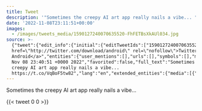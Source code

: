 ```yaml
---
title: Tweet
description: '"Sometimes the creepy AI art app really nails a vibe... "'
date: '2022-11-08T23:11:51+00:00'
images:
  - /images/tweets_media/1590127240070635520-FhFETBsXkAUl034.jpg
source: >-
  {"tweet":{"edit_info":{"initial":{"editTweetIds":["1590127240070635520"],"editableUntil":"2022-11-09T00:10:51.000Z","editsRemaining":"5","isEditEligible":true}},"retweeted":false,"source":"<a
  href=\"http://twitter.com/download/android\" rel=\"nofollow\">Twitter for
  Android</a>","entities":{"user_mentions":[],"urls":[],"symbols":[],"media":[{"expanded_url":"https://twitter.com/toychicken/status/1590127240070635520/photo/1","indices":["55","78"],"url":"https://t.co/VqBoF5tw82","media_url":"http://pbs.twimg.com/media/FhFETBsXkAUl034.jpg","id_str":"1590127237101228037","id":"1590127237101228037","media_url_https":"https://pbs.twimg.com/media/FhFETBsXkAUl034.jpg","sizes":{"small":{"w":"640","h":"640","resize":"fit"},"medium":{"w":"640","h":"640","resize":"fit"},"thumb":{"w":"150","h":"150","resize":"crop"},"large":{"w":"640","h":"640","resize":"fit"}},"type":"photo","display_url":"pic.twitter.com/VqBoF5tw82"}],"hashtags":[]},"display_text_range":["0","78"],"favorite_count":"0","id_str":"1590127240070635520","truncated":false,"retweet_count":"0","id":"1590127240070635520","possibly_sensitive":false,"created_at":"Tue
  Nov 08 23:40:51 +0000 2022","favorited":false,"full_text":"Sometimes the
  creepy AI art app really nails a vibe...
  https://t.co/VqBoF5tw82","lang":"en","extended_entities":{"media":[{"expanded_url":"https://twitter.com/toychicken/status/1590127240070635520/photo/1","indices":["55","78"],"url":"https://t.co/VqBoF5tw82","media_url":"http://pbs.twimg.com/media/FhFETBsXkAUl034.jpg","id_str":"1590127237101228037","id":"1590127237101228037","media_url_https":"https://pbs.twimg.com/media/FhFETBsXkAUl034.jpg","sizes":{"small":{"w":"640","h":"640","resize":"fit"},"medium":{"w":"640","h":"640","resize":"fit"},"thumb":{"w":"150","h":"150","resize":"crop"},"large":{"w":"640","h":"640","resize":"fit"}},"type":"photo","display_url":"pic.twitter.com/VqBoF5tw82"}]}}}
---
```

Sometimes the creepy AI art app really nails a vibe... 
    
{{< tweet 0 0 >}}
    
